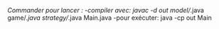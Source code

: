 *Commander pour lancer : 
-compiler avec: javac -d out model/*.java game/*.java strategy/*.java Main.java
-pour exécuter: java -cp out Main
